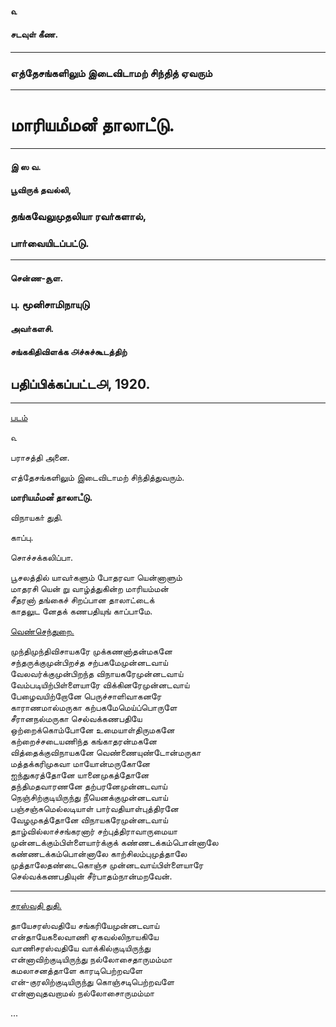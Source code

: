 #### ௳

#### சடவுள்‌ கீண.

---

### எத்தேசங்களிலும்‌ இடைவிடாமற் சிந்தித் ஏவரும்‌

---

# மாரியமஂமனஂ தாலாடஂடு.

---

#### இ ஸ வ.

#### பூவிருக்‌ தவல்லி,

### தங்கவேலுமுதலியா ரவா்களால்‌,

### பாா்வையிடப்பட்டு.

---

#### சென்ண-சூள.

### பு. மூனிசாமிநாயுடு

#### அவா்களசி.

#### சங்ககிதிவிளக்க ௮ச்சுச்கூடத்திற்‌

## பதிப்பிக்கப்பட்ட௮, 1920.

---

[படம்](https://cdn.solaranamnesis.com/Thangavelumuthaliyar/mariamman/fig001.png)

௳  

பராசத்தி அனை.  

எத்தேசங்களிலும்‌ இடைவிடாமற் சிந்தித்துவரும்.  

**மாரியமஂமனஂ தாலாடஂடு.**  

விநாயகா் துதி.  

காப்பு.  

சொச்சக்கலிப்பா.  

பூசலத்தில்‌ யாவா்களும்‌ போதரவா யென்னாளும்  
மாதரசி யென் று வாழ்த்துகின்ற மாரியம்மன்  
சீதரனா் தங்கைச்‌ சிறப்பான தாலாட்டைக்  
காதலுட னேதக் கணபதியுங் காப்பாமே.

[வெண்செந்துறை.](https://cdn.solaranamnesis.com/Thangavelumuthaliyar/mariamman/fig002.png)

முந்திமுந்திவிசாயகரே முக்கணனா்தன்மகனே  
சந்தருக்குமுன்பிறச்த சற்பகமேமுன்னடவாய்‌  
வேலவர்க்குமுன்பிறந்த விநாயகரேமுன்னடவாய்‌‌  
வேம்படியிற்பிள்ளையாரே விக்கினரேமுன்னடவாய்  
‌பேழைவயிற்றோனே பெருச்சாளிவாகனரே  
காராணமால்மருகா கற்பகமேமெய்ப்பொருளே  
சீரானநல்மருகா செல்வக்கணபதியே  
ஒற்றைக்கொம்போனே உமையாள்‌திருமகனே  
கற்றைச்சடையணிந்த கங்காதரன்மகனே  
வித்தைக்குவிநாயகனே வெண்ணையுண்டோன்மருகா  
மத்தக்கரிமுகவா மாயோன்மருகோனே  
ஐந்துகரத்தோனே யானைமுகத்தோனே  
தந்திமதவாரணனே தற்பரனேமுன்னடவாய்‌  
நெஞ்சிற்குடியிருந்‌து நீயெனக்குமுன்னடவாய்  
பஞ்சஞ்சுமெல்லடியாள்‌ பார்வதியாள்புத்‌திரனே  
வேழமுகத்தோனே விநாயகரேமுன்னடவாய்‌  
தாழ்வில்லாச்சங்கரனார் சற்புத்திராவாருமையா  
முன்னடக்கும்பிள்ளையார்க்குக்‌ கண்ணடக்கம்பொன்னாலே  
கண்ணடக்கம்பொன்னாலே காற்சிலம்புமுத்தாலே  
முத்தாலேதண்டைகொஞ்ச முன்னடவாய்பிள்ளையாரே  
செல்வக்கணபதியுன் சீர்பாதம்நான்மறவேன்.

---

[சரஸ்வதி துதி.](https://cdn.solaranamnesis.com/Thangavelumuthaliyar/mariamman/fig003.png)

தாயேசரஸ்வதியே சங்கரியேமுன்னடவாய்  
என்தாயேகலைவாணி ஏகவல்லிநாயகியே  
வாணிசரஸ்வதியே வாக்கில்குடியிருந்து  
என்னாவிற்குடியிருந்து நல்லோசைதாருமம்மா  
கமலாசனத்தாளே காரடிபெற்றவளே  
என்-குரலிற்குடியிருந்து கொஞ்சடிபெற்றவளே  
என்னாவுதவறாமல் நல்லோசைாருமம்மா  

...
